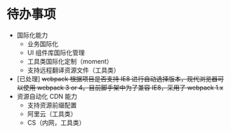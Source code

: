 # 待办事项

* 国际化能力
  * 业务国际化
  * UI 组件库国际化管理
  * 工具类国际化定制（moment）
  * 支持远程翻译资源文件（工具类）
* [已处理] ~~webpack 根据项目是否支持 IE8 进行自动选择版本，现代浏览器可以使用 webpack 3 or 4。目前脚手架中为了兼容 IE8，采用了 webpack 1.x~~
* 资源自动化 CDN 能力
  * 支持资源前缀配置
  * 阿里云（工具类）
  * CS（内网，工具类）
